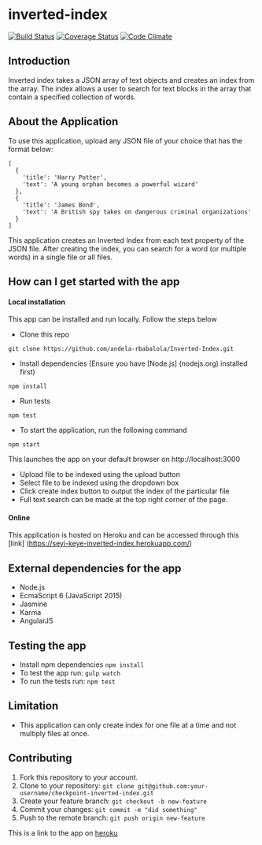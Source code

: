 # inverted-index

[![Build Status](https://travis-ci.org/andela-oaromokeye/checkpoint-inverted-index.svg?branch=staging)](https://travis-ci.org/andela-oaromokeye/checkpoint-inverted-index)
[![Coverage Status](https://coveralls.io/repos/github/andela-oaromokeye/checkpoint-inverted-index/badge.svg?branch=staging)](https://coveralls.io/github/andela-oaromokeye/checkpoint-inverted-index?branch=staging)
[![Code Climate](https://codeclimate.com/github/andela-oaromokeye/checkpoint-inverted-index/badges/gpa.svg)](https://codeclimate.com/github/andela-oaromokeye/checkpoint-inverted-index)

## Introduction
Inverted index takes a JSON array of text objects and creates an index from the array. The index allows a user to search for text blocks in the array that contain a specified collection of words.
## About the Application
To use this application, upload any JSON file of your choice that has the format below:
```
[
  {
    'title': 'Harry Potter',
    'text': 'A young orphan becomes a powerful wizard'
  },
  {
    'title': 'James Bond',
    'text': 'A British spy takes on dangerous criminal organizations'
  }
]
```
This application creates an Inverted Index from each text property of the JSON file. After creating the index, you can search for a word (or multiple words) in a single file or all files.


## How can I get started with the app
#### Local installation
This app can be installed and run locally. Follow the steps below
- Clone this repo
```
git clone https://github.com/andela-rbabalola/Inverted-Index.git
```
- Install dependencies (Ensure you have [Node.js] (nodejs.org) installed first)
```
npm install
```
- Run tests
```
npm test
```
- To start the application, run the following command
```
npm start
```
This launches the app on your default browser on http://localhost:3000

- Upload file to be indexed using the upload button
- Select file to be indexed using the dropdown box
- Click create index button to output the index of the particular file
- Full text search can be made at the top right corner of the page.
#### Online
This application is hosted on Heroku and can be accessed through this [link] (https://seyi-keye-inverted-index.herokuapp.com/)

## External dependencies for the app
 - Node.js
 - EcmaScript 6 (JavaScript 2015)
 - Jasmine
 - Karma
- AngularJS

## Testing the app
 - Install npm dependencies `npm install`
 - To test the app run: `gulp watch`
 - To run the tests run: `npm test`

## Limitation
- This application can only create index for one file at a time and not multiply files at once.

## Contributing
 1. Fork this repository to your account.
 2. Clone to your repository: `git clone git@github.com:your-username/checkpoint-inverted-index.git`
 3. Create your feature branch: `git checkout -b new-feature`
 4. Commit your changes: `git commit -m "did something"`
 5. Push to the remote branch: `git push origin new-feature`

This is a link to the app on [heroku](https://seyi-keye-inverted-index.herokuapp.com/)
